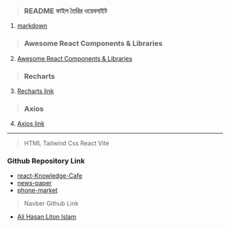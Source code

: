 > ### README ফাইল তৈরির ওয়েবসাইট
1. [markdown](https://www.markdownguide.org/cheat-sheet/)
> ### Awesome React Components & Libraries
2. [Awesome React Components & Libraries](https://github.com/brillout/awesome-react-components)
> ### Recharts
3. [Recharts link](https://recharts.org/en-US/guide)
> ### Axios
4. [Axios link](https://axios-http.com/docs/intro)
---

> HTML Tailwind Css React Vite

### Github Repository Link 

- [react-Knowledge-Cafe](https://github.com/DeveloperAlihasan404439/react-Knowledge-Cafe)
- [news-paper](https://github.com/DeveloperAlihasan404439/news-paper)
- [phone-market](https://github.com/DeveloperAlihasan404439/phone-market)
> Navber Github Link
- [Ali Hasan Liton Islam](https://github.com/DeveloperAlihasan404439/nav-ber)
